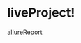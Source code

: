 # liveProject!
[allureReport](https://user-images.githubusercontent.com/113100556/200084456-23422844-c51b-420e-bd83-9cc24ed67360.png)
